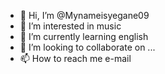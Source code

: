 - 👋 Hi, I’m @Mynameisyegane09
- 👀 I’m interested in music
- 🌱 I’m currently learning english 
- 💞️ I’m looking to collaborate on ...
- 📫 How to reach me e-mail

<!---
Mynameisyegane09/Mynameisyegane09 is a ✨ special ✨ repository because its `README.md` (this file) appears on your GitHub profile.
You can click the Preview link to take a look at your changes.
--->
